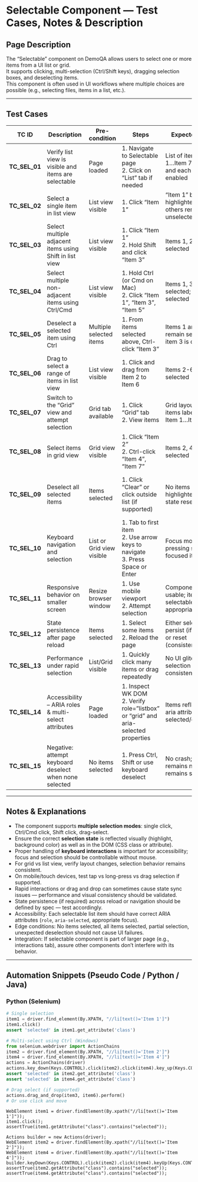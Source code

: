# Selectable Component — Test Cases, Notes & Description

## Page Description  
The “Selectable” component on DemoQA allows users to select one or more items from a UI list or grid.  
It supports clicking, multi-selection (Ctrl/Shift keys), dragging selection boxes, and deselecting items.  
This component is often used in UI workflows where multiple choices are possible (e.g., selecting files, items in a list, etc.).

---

## Test Cases

| TC ID       | Description                                             | Pre-condition                        | Steps                                                                 | Expected Result                                                    | Notes / Edge Cases                                      |
|-------------|---------------------------------------------------------|--------------------------------------|----------------------------------------------------------------------|-------------------------------------------------------------------|--------------------------------------------------------|
| **TC_SEL_01** | Verify list view is visible and items are selectable     | Page loaded                          | 1. Navigate to Selectable page <br>2. Click on “List” tab if needed  | List of items (Item 1…Item 7) appears and each is visible & enabled | Use a locator list for items                          |
| **TC_SEL_02** | Select a single item in list view                        | List view visible                    | 1. Click “Item 1”                                                      | “Item 1” becomes highlighted/selected; others remain unselected   | Check CSS class/state of selected item                |
| **TC_SEL_03** | Select multiple adjacent items using Shift in list view  | List view visible                    | 1. Click “Item 1” <br>2. Hold Shift and click “Item 3”                | Items 1, 2, 3 all selected                                         | Check use of Shift key behavior                       |
| **TC_SEL_04** | Select multiple non-adjacent items using Ctrl/Cmd        | List view visible                    | 1. Hold Ctrl (or Cmd on Mac) <br>2. Click “Item 1”, “Item 3”, “Item 5” | Items 1, 3, 5 selected; others not selected                        | Platform differences: Ctrl vs Cmd                     |
| **TC_SEL_05** | Deselect a selected item using Ctrl                       | Multiple selected items              | 1. From items selected above, Ctrl-click “Item 3”                     | Items 1 and 5 remain selected; item 3 is deselected                 | Ensure state toggles on Ctrl-click                    |
| **TC_SEL_06** | Drag to select a range of items in list view             | List view visible                    | 1. Click and drag from Item 2 to Item 6                                | Items 2-6 become selected                                         | Test mouse drag behavior; verify range selection      |
| **TC_SEL_07** | Switch to the “Grid” view and attempt selection          | Grid tab available                   | 1. Click “Grid” tab <br>2. View items                                 | Grid layout appears, items labeled (e.g., Item 1…Item 9)         | Some items repositioned in grid view vs list view     |
| **TC_SEL_08** | Select items in grid view                                | Grid view visible                    | 1. Click “Item 2” <br>2. Ctrl-click “Item 4”, “Item 7”                | Items 2, 4, 7 selected                                              | Confirm multi-selection works in grid context         |
| **TC_SEL_09** | Deselect all selected items                              | Items selected                        | 1. Click “Clear” or click outside list (if supported)                 | No items are highlighted/selecting state reset                     | If no clear button, clicking outside should deselect  |
| **TC_SEL_10** | Keyboard navigation and selection                         | List or Grid view visible            | 1. Tab to first item <br>2. Use arrow keys to navigate <br>3. Press Space or Enter | Focus moves; pressing selects the focused item                     | Accessibility: focus styling, keyboard select         |
| **TC_SEL_11** | Responsive behavior on smaller screen                     | Resize browser window                | 1. Use mobile viewport <br>2. Attempt selection                       | Component remains usable; items selectable; layout appropriate     | Test touch vs mouse on mobile                         |
| **TC_SEL_12** | State persistence after page reload                       | Items selected                        | 1. Select some items <br>2. Reload the page                           | Either selections persist (if spec says) or reset (consistently)   | Compare behavior with spec                            |
| **TC_SEL_13** | Performance under rapid selection                        | List/Grid visible                    | 1. Quickly click many items or drag repeatedly                        | No UI glitches; selection state consistent                         | Check for UI lag or missed clicks                     |
| **TC_SEL_14** | Accessibility – ARIA roles & multi-select attributes       | Page loaded                          | 1. Inspect WK DOM <br>2. Verify role=”listbox” or “grid” and aria-selected properties | Items reflect correct aria attributes when selected/deselected     | Screen reader compatibility                           |
| **TC_SEL_15** | Negative: attempt keyboard deselect when none selected    | No items selected                    | 1. Press Ctrl, Shift or use keyboard deselect                         | No crash; selection remains none; UI remains stable                | Ensure no error thrown                                |

---

## Notes & Explanations

- The component supports **multiple selection modes**: single click, Ctrl/Cmd click, Shift click, drag-select.  
- Ensure the correct **selection state** is reflected visually (highlight, background color) as well as in the DOM (CSS class or attribute).  
- Proper handling of **keyboard interactions** is important for accessibility; focus and selection should be controllable without mouse.  
- For grid vs list view, verify layout changes, selection behavior remains consistent.  
- On mobile/touch devices, test tap vs long-press vs drag selection if supported.  
- Rapid interactions or drag and drop can sometimes cause state sync issues — performance and visual consistency should be validated.  
- State persistence (if required) across reload or navigation should be defined by spec — test accordingly.  
- Accessibility: Each selectable list item should have correct ARIA attributes (`role`, `aria-selected`, appropriate focus).  
- Edge conditions: No items selected, all items selected, partial selection, unexpected deselection should not cause UI failures.  
- Integration: If selectable component is part of larger page (e.g., interactions tab), assure other components don’t interfere with its behavior.

---

## Automation Snippets (Pseudo Code / Python / Java)

### Python (Selenium)

```python
# Single selection
item1 = driver.find_element(By.XPATH, "//li[text()='Item 1']")
item1.click()
assert 'selected' in item1.get_attribute('class')

# Multi-select using Ctrl (Windows)
from selenium.webdriver import ActionChains
item2 = driver.find_element(By.XPATH, "//li[text()='Item 2']")
item4 = driver.find_element(By.XPATH, "//li[text()='Item 4']")
actions = ActionChains(driver)
actions.key_down(Keys.CONTROL).click(item2).click(item4).key_up(Keys.CONTROL).perform()
assert 'selected' in item2.get_attribute('class')
assert 'selected' in item4.get_attribute('class')

# Drag select (if supported)
actions.drag_and_drop(item3, item6).perform()
# Or use click and move
```

```
WebElement item1 = driver.findElement(By.xpath("//li[text()='Item 1']"));
item1.click();
assertTrue(item1.getAttribute("class").contains("selected"));

Actions builder = new Actions(driver);
WebElement item2 = driver.findElement(By.xpath("//li[text()='Item 2']"));
WebElement item4 = driver.findElement(By.xpath("//li[text()='Item 4']"));
builder.keyDown(Keys.CONTROL).click(item2).click(item4).keyUp(Keys.CONTROL).build().perform();
assertTrue(item2.getAttribute("class").contains("selected"));
assertTrue(item4.getAttribute("class").contains("selected"));
```
